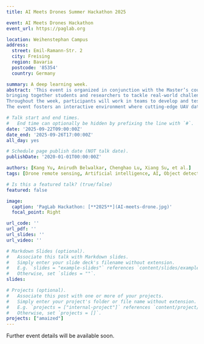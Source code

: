 ```yaml
---
title: AI Meets Drones Summer Hackathon 2025

event: AI Meets Drones Hackathon
event_url: https://paglab.org

location: Weihenstephan Campus
address:
  street: Emil-Ramann-Str. 2
  city: Freising
  region: Bavaria
  postcode: '85354'
  country: Germany

summary: A deep learning week.
abstract: 'This event is organized in conjunction with the Master’s course “Drone Remote Sensing Meets AI”, 
bringing together students and researchers to tackle real-world challenges at the intersection of drone remote sensing technology and artificial intelligence. 
Throughout the week, participants will work in teams to develop and test AI-powered solutions for processing drone-acquired imagery, addressing agricultural tasks such as object detection, classification of crop types or stress conditions, and regression-based trait prediction. 
The event fosters an interactive environment where cutting-edge UAV data meets machine learning workflows — encouraging innovation, collaboration, and critical thinking in precision agriculture.'

# Talk start and end times.
#   End time can optionally be hidden by prefixing the line with `#`.
date: '2025-09-22T09:00:00Z'
date_end: '2025-09-26T17:00:00Z'
all_day: yes

# Schedule page publish date (NOT talk date).
publishDate: '2020-01-01T00:00:00Z'

authors: [Kang Yu, Anirudh Belwalkar, Chenghao Lu, Xiang Su, et al.]
tags: [Drone remote sensing, Artificial intelligence, AI, Object detection, Trait prediction, Machine learning in agriculture]

# Is this a featured talk? (true/false)
featured: false

image:
  caption: 'PagLab Hackathon: [**2025**](AI-meets-drone.jpg)'
  focal_point: Right

url_code: ''
url_pdf: ''
url_slides: ''
url_video: ''

# Markdown Slides (optional).
#   Associate this talk with Markdown slides.
#   Simply enter your slide deck's filename without extension.
#   E.g. `slides = "example-slides"` references `content/slides/example-slides.md`.
#   Otherwise, set `slides = ""`.
slides:

# Projects (optional).
#   Associate this post with one or more of your projects.
#   Simply enter your project's folder or file name without extension.
#   E.g. `projects = ["internal-project"]` references `content/project/deep-learning/index.md`.
#   Otherwise, set `projects = []`.
projects: ["amaized"]
---
```


Further event details will be available soon.
